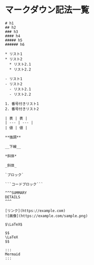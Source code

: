 # マークダウン記法一覧

````
# h1
## h2
### h3
#### h4
##### h5
###### h6

* リスト1
* リスト2
  * リスト2.1
  * リスト2.2

- リスト1
- リスト2
  - リスト2.1
  - リスト2.2

1. 番号付きリスト1
2. 番号付きリスト2

| 表 | 表 |
| --- | --- |
| 値 | 値 |

**強調**

__下線__

*斜体*

_斜体_

`ブロック`

```コードブロック```

^^^SUMMARY
DETAILS
^^^

[リンク](https://example.com)
![画像](https://example.com/sample.png)

$\LaTeX$

$$
\LaTeX
$$

:::
Mermaid
:::
````
